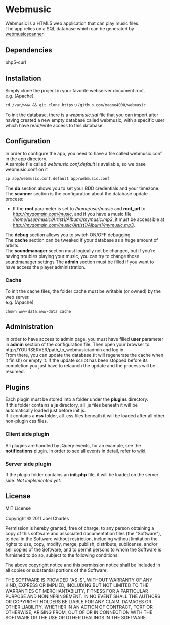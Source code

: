 Webmusic
========
Webmusic is a HTML5 web application that can play music files.  
The app relies on a SQL database which can be generated by [webmusicscanner](https://github.com/magne4000/webmusicscanner).

Dependencies
------------
php5-curl

Installation
------------
Simply clone the project in your favorite webserver document root.  
e.g. (Apache)

    cd /var/www && git clone https://github.com/magne4000/webmusic

To init the database, there is a _webmusic.sql_ file that you can import after having created a new empty database called
webmusic, with a specific user which have read/write access to this database.

Configuration
-------------
In order to configure the app, you need to have a file called webmusic.conf in the app directory.  
A sample file called _webmusic.conf.default_ is available, so we base webmusic.conf on it

    cp app/webmusic.conf.default app/webmusic.conf

The **db** section allows you to set your BDD credentials and your timezone.  
The **scanner** section is the configuration about the database update process:
  * If the **root** parameter
    is set to _/home/user/music_ and **root_url** to _http://mydomain.com/music_, and if you have a music
    file _/home/user/music/Artist1/Album1/mymusic.mp3_, it must be accessible at _http://mydomain.com/music/Artist1/Album1/mymusic.mp3_.

The **debug** section allows you to switch ON/OFF debugging.  
The **cache** section can be tweaked if your database as a huge amount of artists.  
The **soundmanager** section must logically not be changed, but if you're having troubles playing your music, you can try to change those [soundmanager](http://www.schillmania.com/projects/soundmanager2/doc/) settings 
The **admin** section must be filled if you want to have access the player administration. 

### Cache
To init the cache files, the folder cache must be writable (or owned) by the web server.  
e.g. (Apache)

    chown www-data:www-data cache

Administration
--------------

In order to have access to admin page, you must have filled **user** parameter in **admin** section of the configuration file.
Then open your browser to http://YOURSERVER/path_to_webmusic/admin and log in.  
From there, you can update the database (it will regenerate the cache when it finish) or empty it. If the update script
has been stopped before its completion you just have to relaunch the update and the process will be resumed.

Plugins
-------
Each plugin must be stored into a folder under the **plugins** directory.  
If this folder contains a **js** directory, all .js files beneath it will be automatically loaded just before init.js.  
If it contains a **css** folder, all .css files beneath it will be loaded after all other non-plugin css files.

### Client side plugin

All plugins are handled by jQuery events, for an example, see the **notifications** plugin. In order to see all events in detail, refer to [wiki](https://github.com/magne4000/webmusic/wiki).

### Server side plugin

If the plugin folder contains an __init.php__ file, it will be loaded on the server side.
_Not implemented yet._

License
-------
MIT License

Copyright © 2011 Joël Charles

Permission is hereby granted, free of charge, to any person obtaining a copy of
this software and associated documentation files (the "Software"), to deal in
the Software without restriction, including without limitation the rights to
use, copy, modify, merge, publish, distribute, sublicense, and/or sell copies
of the Software, and to permit persons to whom the Software is furnished to do
so, subject to the following conditions:

The above copyright notice and this permission notice shall be included in all
copies or substantial portions of the Software.

THE SOFTWARE IS PROVIDED "AS IS", WITHOUT WARRANTY OF ANY KIND, EXPRESS OR
IMPLIED, INCLUDING BUT NOT LIMITED TO THE WARRANTIES OF MERCHANTABILITY,
FITNESS FOR A PARTICULAR PURPOSE AND NONINFRINGEMENT. IN NO EVENT SHALL THE
AUTHORS OR COPYRIGHT HOLDERS BE LIABLE FOR ANY CLAIM, DAMAGES OR OTHER
LIABILITY, WHETHER IN AN ACTION OF CONTRACT, TORT OR OTHERWISE, ARISING FROM,
OUT OF OR IN CONNECTION WITH THE SOFTWARE OR THE USE OR OTHER DEALINGS IN THE
SOFTWARE.
